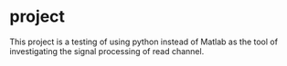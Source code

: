 project
=======

This project is a testing of using python instead of Matlab as the tool of investigating the signal processing of read channel. 
